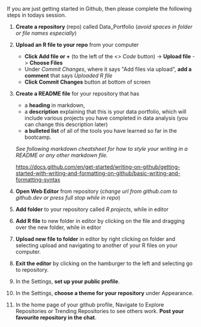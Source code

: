 If you are just getting started in Github, then please complete the following steps in todays session.

1) **Create a repository** (repo) called Data_Portfolio (*avoid spaces in folder or file names especially*)
2) **Upload an R file to your repo** from your computer 
    - **Click Add file or +** (to the left of the *<> Code* button) -> **Upload file** -> **Choose Files**
    - Under *Commit Changes*, where it says "Add files via upload", **add a comment** that says *Uploaded R file*
    - **Click Commit Changes** button at bottom of screen
3) **Create a README file** for your repository that has 
    - a **heading** in markdown, 
    - a **description** explaining that this is your data portfolio, which will include various projects you have completed in data analysis (you can change this description later)
    - **a bulleted list** of all of the tools you have learned so far in the bootcamp.
    
   *See following markdown cheatsheet for how to style your writing in a README or any other markdown file.*
   
   https://docs.github.com/en/get-started/writing-on-github/getting-started-with-writing-and-formatting-on-github/basic-writing-and-formatting-syntax
   
4) **Open Web Editor** from repository (*change url from github.com to github.dev or press full stop while in repo*)
5) **Add folder** to your repository called *R projects*, while in editor
6) **Add R file** to new folder in editor by clicking on the file and dragging over the new folder, while in editor
7) **Upload new file to folder** in editor by right clicking on folder and selecting upload and navigating to another of your R files on your computer.
8) **Exit the editor** by clicking on the hamburger to the left and selecting go to repository.
9) In the Settings, **set up your public profile**.
10) In the Settings, **choose a theme for your repository** under Appearance.
11) In the home page of your github profile, Navigate to Explore Repositories or Trending Repositories to see others work. **Post your favourite repository in the chat**.